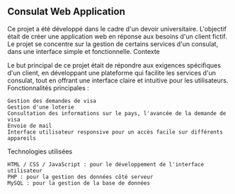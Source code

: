 ## Consulat Web Application

Ce projet a été développé dans le cadre d'un devoir universitaire. L'objectif était de créer une application web en réponse aux besoins d'un client fictif. Le projet se concentre sur la gestion de certains services d'un consulat, dans une interface simple et fonctionnelle.
Contexte

Le but principal de ce projet était de répondre aux exigences spécifiques d'un client, en développant une plateforme qui facilite les services d'un consulat, tout en offrant une interface claire et intuitive pour les utilisateurs.
Fonctionnalités principales :

    Gestion des demandes de visa
    Gestion d'une loterie
    Consultation des informations sur le pays, l'avancée de la demande de visa
    Envoie de mail
    Interface utilisateur responsive pour un accès facile sur différents appareils

Technologies utilisées

    HTML / CSS / JavaScript : pour le développement de l'interface utilisateur
    PHP : pour la gestion des données côté serveur
    MySQL : pour la gestion de la base de données
